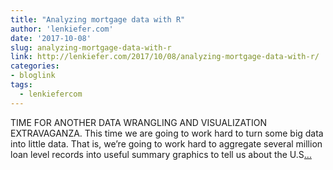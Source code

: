 ```yaml
---
title: "Analyzing mortgage data with R"
author: 'lenkiefer.com'
date: '2017-10-08'
slug: analyzing-mortgage-data-with-r
link: http://lenkiefer.com/2017/10/08/analyzing-mortgage-data-with-r/
categories:
- bloglink
tags:
  - lenkiefercom
---
```


TIME FOR ANOTHER DATA WRANGLING AND VISUALIZATION EXTRAVAGANZA. This time we are going to work hard to turn some big data into little data. That is, we’re going to work hard to aggregate several million loan level records into useful summary graphics to tell us about the U.S[... <i class="fas fa-external-link-alt"></i>](http://lenkiefer.com/2017/10/08/analyzing-mortgage-data-with-r/)

